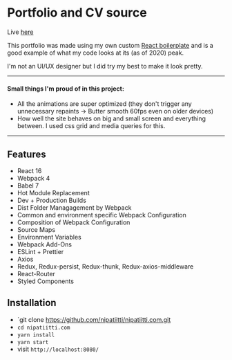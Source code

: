 # Portfolio and CV source

Live [here](https://nipatiitti.com)

This portfolio was made using my own custom [React boilerplate](https://github.com/nipatiitti/React-boilerplate) and is a good example of what my code looks at its (as of 2020) peak.

I'm not an UI/UX designer but I did try my best to make it look pretty.

---

#### Small things I'm proud of in this project:

-   All the animations are super optimized (they don't trigger any unnecessary repaints -> Butter smooth 60fps even on older devices)
-   How well the site behaves on big and small screen and everything between. I used css grid and media queries for this.

---

## Features

-   React 16
-   Webpack 4
-   Babel 7
-   Hot Module Replacement
-   Dev + Production Builds
-   Dist Folder Managagement by Webpack
-   Common and environment specific Webpack Configuration
-   Composition of Webpack Configuration
-   Source Maps
-   Environment Variables
-   Webpack Add-Ons
-   ESLint + Prettier
-   Axios
-   Redux, Redux-persist, Redux-thunk, Redux-axios-middleware
-   React-Router
-   Styled Components

## Installation

-   `git clone https://github.com/nipatiitti/nipatiitti.com.git
-   `cd nipatiitti.com`
-   `yarn install`
-   `yarn start`
-   visit `http://localhost:8080/`
